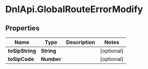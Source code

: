 # DnlApi.GlobalRouteErrorModify

## Properties
Name | Type | Description | Notes
------------ | ------------- | ------------- | -------------
**toSipString** | **String** |  | [optional] 
**toSipCode** | **Number** |  | [optional] 


